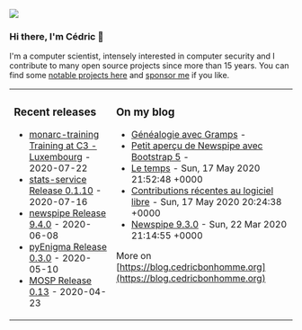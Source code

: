 
[![](https://raw.githubusercontent.com/cedricbonhomme/cedricbonhomme/master/bg.jpg)](https://www.cedricbonhomme.org)


### Hi there, I'm Cédric 👋

I'm a computer scientist, intensely interested in computer security and I contribute to many open source projects since more than 15 years.
You can find some [notable projects here](https://wiki.cedricbonhomme.org/software) and [sponsor me](https://github.com/sponsors/cedricbonhomme) if you like.


<table><tr><td valign="top">

### Recent releases
<!-- recent_releases starts -->
* [monarc-training Training at C3 - Luxembourg](https://github.com/monarc-project/monarc-training/releases/tag/training_C3_2020-07-22) - 2020-07-22
* [stats-service Release 0.1.10](https://github.com/monarc-project/stats-service/releases/tag/v0.1.10) - 2020-07-16
* [newspipe Release 9.4.0](https://github.com/cedricbonhomme/newspipe/releases/tag/v9.4.0) - 2020-06-08
* [pyEnigma Release 0.3.0](https://github.com/cedricbonhomme/pyEnigma/releases/tag/v0.3.0) - 2020-05-10
* [MOSP Release 0.13](https://github.com/CASES-LU/MOSP/releases/tag/v0.13) - 2020-04-23
<!-- recent_releases ends -->
</td><td valign="top">

### On my blog
<!-- blog starts -->
* [Généalogie avec Gramps](https://blog.cedricbonhomme.org/2020/07/09/genealogie-avec-gramps/) - 
* [Petit aperçu de Newspipe avec Bootstrap 5](https://blog.cedricbonhomme.org/2020/06/24/petit-apercu-de-newspipe-avec-bootstrap-5/) - 
* [Le temps](https://blog.cedricbonhomme.org/2020/05/17/le-temps/) - Sun, 17 May 2020 21:52:48 +0000
* [Contributions récentes au logiciel libre](https://blog.cedricbonhomme.org/2020/05/17/contributions-recentes-au-logiciel-libre/) - Sun, 17 May 2020 20:24:38 +0000
* [Newspipe 9.3.0](https://blog.cedricbonhomme.org/2020/03/22/newspipe-9-3-0/) - Sun, 22 Mar 2020 21:14:55 +0000
<!-- blog ends -->
More on [https://blog.cedricbonhomme.org](https://blog.cedricbonhomme.org)
</td></tr></table>
